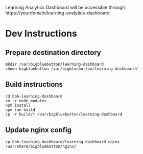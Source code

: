 Learning Analytics Dashboard will be accessible through https://yourdomain/learning-analytics-dashboard

# Dev Instructions

## Prepare destination directory

```
mkdir /var/bigbluebutton/learning-dashboard
chown bigbluebutton /var/bigbluebutton/learning-dashboard/
```

## Build instructions

```
cd bbb-learning-dashboard
rm -r node_modules
npm install
npm run build
cp -r build/* /var/bigbluebutton/learning-dashboard
```

## Update nginx config

```
cp bbb-learning-dashboard/learning-dashboard.nginx /usr/share/bigbluebutton/nginx/
```
